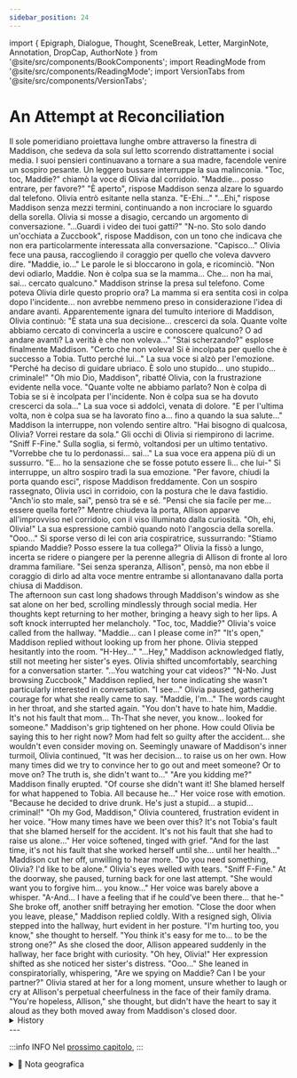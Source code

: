```yaml
---
sidebar_position: 24
---
```


import { Epigraph, Dialogue, Thought, SceneBreak, Letter, MarginNote, Annotation, DropCap, AuthorNote } from '@site/src/components/BookComponents';
import ReadingMode from '@site/src/components/ReadingMode';
import VersionTabs from '@site/src/components/VersionTabs';

# An Attempt at Reconciliation

<VersionTabs>
  <div label="Prima Bozza">
Il sole pomeridiano proiettava lunghe ombre attraverso la finestra di Maddison, che sedeva da sola sul letto scorrendo distrattamente i social media. I suoi pensieri continuavano a tornare a sua madre, facendole venire un sospiro pesante.
Un leggero bussare interruppe la sua malinconia. "Toc, toc, Maddie?" chiamò la voce di Olivia dal corridoio. "Maddie... posso entrare, per favore?"
"È aperto", rispose Maddison senza alzare lo sguardo dal telefono.
Olivia entrò esitante nella stanza. "E-Ehi..."
"...Ehi," rispose Maddison senza mezzi termini, continuando a non incrociare lo sguardo della sorella.
Olivia si mosse a disagio, cercando un argomento di conversazione. "...Guardi i video dei tuoi gatti?"
"N-no. Sto solo dando un'occhiata a Zuccbook", rispose Maddison, con un tono che indicava che non era particolarmente interessata alla conversazione.
"Capisco..." Olivia fece una pausa, raccogliendo il coraggio per quello che voleva davvero dire. "Maddie, io..." Le parole le si bloccarono in gola, e ricominciò. "Non devi odiarlo, Maddie. Non è colpa sua se la mamma... Che... non ha mai, sai... cercato qualcuno."
Maddison strinse la presa sul telefono. Come poteva Olivia dirle questo proprio ora? La mamma si era sentita così in colpa dopo l'incidente... non avrebbe nemmeno preso in considerazione l'idea di andare avanti.
Apparentemente ignara del tumulto interiore di Maddison, Olivia continuò: "È stata una sua decisione... crescerci da sola. Quante volte abbiamo cercato di convincerla a uscire e conoscere qualcuno? O ad andare avanti? La verità è che non voleva..."
"Stai scherzando?" esplose finalmente Maddison. "Certo che non voleva! Si è incolpata per quello che è successo a Tobia. Tutto perché lui..." La sua voce si alzò per l'emozione. "Perché ha deciso di guidare ubriaco. È solo uno stupido... uno stupido... criminale!"
"Oh mio Dio, Maddison", ribatté Olivia, con la frustrazione evidente nella voce. "Quante volte ne abbiamo parlato? Non è colpa di Tobia se si è incolpata per l'incidente. Non è colpa sua se ha dovuto crescerci da sola..."
La sua voce si addolcì, venata di dolore. "E per l'ultima volta, non è colpa sua se ha lavorato fino a... fino a quando la sua salute..."
Maddison la interruppe, non volendo sentire altro. "Hai bisogno di qualcosa, Olivia? Vorrei restare da sola."
Gli occhi di Olivia si riempirono di lacrime. "Sniff F-Fine."
Sulla soglia, si fermò, voltandosi per un ultimo tentativo. "Vorrebbe che tu lo perdonassi... sai..." La sua voce era appena più di un sussurro. "E... ho la sensazione che se fosse potuto essere lì... che lui-" Si interruppe, un altro sospiro tradì la sua emozione.
"Per favore, chiudi la porta quando esci", rispose Maddison freddamente.
Con un sospiro rassegnato, Olivia uscì in corridoio, con la postura che le dava fastidio. "Anch'io sto male, sai", pensò tra sé e sé. "Pensi che sia facile per me... essere quella forte?"
Mentre chiudeva la porta, Allison apparve all'improvviso nel corridoio, con il viso illuminato dalla curiosità. "Oh, ehi, Olivia!" La sua espressione cambiò quando notò l'angoscia della sorella. "Ooo..." Si sporse verso di lei con aria cospiratrice, sussurrando: "Stiamo spiando Maddie? Posso essere la tua collega?"
Olivia la fissò a lungo, incerta se ridere o piangere per la perenne allegria di Allison di fronte al loro dramma familiare. "Sei senza speranza, Allison", pensò, ma non ebbe il coraggio di dirlo ad alta voce mentre entrambe si allontanavano dalla porta chiusa di Maddison.

  </div>
    <div label="s">
The afternoon sun cast long shadows through Maddison's window as she sat alone on her bed, scrolling mindlessly through social media. Her thoughts kept returning to her mother, bringing a heavy sigh to her lips.
A soft knock interrupted her melancholy. "Toc, toc, Maddie?" Olivia's voice called from the hallway. "Maddie... can I please come in?"
"It's open," Maddison replied without looking up from her phone.
Olivia stepped hesitantly into the room. "H-Hey..."
"...Hey," Maddison acknowledged flatly, still not meeting her sister's eyes.
Olivia shifted uncomfortably, searching for a conversation starter. "...You watching your cat videos?"
"N-No. Just browsing Zuccbook," Maddison replied, her tone indicating she wasn't particularly interested in conversation.
"I see..." Olivia paused, gathering courage for what she really came to say. "Maddie, I'm..." The words caught in her throat, and she started again. "You don't have to hate him, Maddie. It's not his fault that mom... Th-That she never, you know... looked for someone."
Maddison's grip tightened on her phone. How could Olivia be saying this to her right now? Mom had felt so guilty after the accident... she wouldn't even consider moving on.
Seemingly unaware of Maddison's inner turmoil, Olivia continued, "It was her decision... to raise us on her own. How many times did we try to convince her to go out and meet someone? Or to move on? The truth is, she didn't want to..."
"Are you kidding me?" Maddison finally erupted. "Of course she didn't want it! She blamed herself for what happened to Tobia. All because he..." Her voice rose with emotion. "Because he decided to drive drunk. He's just a stupid... a stupid... criminal!"
"Oh my God, Maddison," Olivia countered, frustration evident in her voice. "How many times have we been over this? It's not Tobia's fault that she blamed herself for the accident. It's not his fault that she had to raise us alone..."
Her voice softened, tinged with grief. "And for the last time, it's not his fault that she worked herself until she... until her health..."
Maddison cut her off, unwilling to hear more. "Do you need something, Olivia? I'd like to be alone."
Olivia's eyes welled with tears. "Sniff F-Fine."
At the doorway, she paused, turning back for one last attempt. "She would want you to forgive him... you know..." Her voice was barely above a whisper. "A-And... I have a feeling that if he could've been there... that he-" She broke off, another sniff betraying her emotion.
"Close the door when you leave, please," Maddison replied coldly.
With a resigned sigh, Olivia stepped into the hallway, hurt evident in her posture. "I'm hurting too, you know," she thought to herself. "You think it's easy for me to... to be the strong one?"
As she closed the door, Allison appeared suddenly in the hallway, her face bright with curiosity. "Oh hey, Olivia!" Her expression shifted as she noticed her sister's distress. "Ooo..." She leaned in conspiratorially, whispering, "Are we spying on Maddie? Can I be your partner?"
Olivia stared at her for a long moment, unsure whether to laugh or cry at Allison's perpetual cheerfulness in the face of their family drama. "You're hopeless, Allison," she thought, but didn't have the heart to say it aloud as they both moved away from Maddison's closed door.
</div>
</VersionTabs>

  <details>
	<summary>History</summary>
	Maddison (mom.. sigh)
Olivia Toc, toc, Maddie?
Olivia Maddie... can I please come in?
Maddison It's open.
Olivia H-Hey...
Maddison  ...Hey.
Olivia ...You watching your cat videos?
Maddison N-No. Just browsing Zuccbook.
Olivia I see...
Olivia
Maddie, I'm...
Olivia...
Olivia You don't have to hate him, Maddie. It's not his fault that mom...
Olivia Th-That she never, you know... looked for someone.
Maddison (How can she be saying this to me right now? Mom felt so guilty after the accident... she wouldn't even...)
Olivia It was her decision... to raise us on her own. How many times did we try to convince her to go ovt and meet someone? Or to move on? The truth is, she didn't want to...
Maddison Are you kidding me? Of course she didn't want it! She blamed herself for what happened to Tobia. All because he...
Maddison Because he decided to drive drunk. He's just a stupid... a stupid... criminal!
Olivia Ohmy God, Maddison. How many times have we been over this? It's not Tobia's fault that she blamed herself for the accident. It's not his fault that she had to raise us alone...
Olivia And for the last time, it's not his fault that she worked herself until she... until her health...
Maddison Do you need something, Olivia? I'd like to be alone.
Olivia *Sniff*
Olivia F-Fine.
Olivia She would want you to forgive him... you know...
Olivia A-And... I have a feeling that if he could've been there... that he-
Olivia *Snitt*
Maddison Close the door when you leave, please.
Olivia *Sigh
Olivia (I'm horting too, you know. You think it's easy for me to... to be the strong one?)
Allison Ohhey, Olivia!
Allson Ooo...
Allison *Whispering* Are we spying on Maddie? Can I be your partner?
Olivia...
Olivia (You're hopeless, Allison.)

</details>
---

:::info INFO
Nel [prossimo capitolo](./chapter24), 
:::

<details>
<summary>📍 Nota geografica</summary>


</details>																																												 